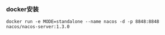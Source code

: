 ### docker安装

```shell script
docker run -e MODE=standalone --name nacos -d -p 8848:8848 nacos/nacos-server:1.3.0
```

